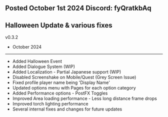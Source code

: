 Posted October 1st 2024                                  Discord: fyQratkbAq
-----------------------------------------------------------------------------------------------
Halloween Update & various fixes
-----------------------------------------------------------------------------------------------
v0.3.2
- October 2024
-----------------------------------------------------------------------------------------------
* Added Halloween Event
* Added Dialogue System (WIP)
* Added Localization - Partial Japanese support (WIP)
* Disabled Screenshake on Mobile/Quest (Grey Screen Issue)
* Fixed profile player name being 'Display Name'
* Updated options menu with Pages for each option category
* Added Performance options - PostFX Toggles
* Improved Area loading performance - Less long distance frame drops
* Improved torch lighting performance
* Several internal fixes and changes for future updates
